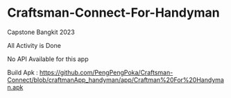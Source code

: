 # Craftsman-Connect-For-Handyman
Capstone Bangkit 2023

All Activity is Done

No API Available for this app

Build Apk :
https://github.com/PengPengPoka/Craftsman-Connect/blob/craftmanApp_handyman/app/Craftman%20For%20Handyman.apk